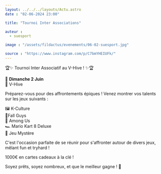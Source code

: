 ```yaml
---
layout: ../../../layouts/Actu.astro
date : "02-06-2024 23:00"

title: "Tournoi Inter Associations"

auteur :
  - suesport

image : "/assets/fildactus/evenements/06-02-suesport.jpg"

source : "https://www.instagram.com/p/C7bmYHEIUFk/"
---
```


🏆✨ Tournoi Inter Associatif au V-Hive ! ✨🏆

📅 __Dimanche 2 Juin__  
📍 V-Hive

Préparez-vous pour des affrontements épiques ! Venez montrer vos talents sur les jeux suivants :

🖼️ K-Culture  
🏃Fall Guys  
🚀 Among Us  
🏎️ Mario Kart 8 Deluxe  
🤫 Jeu Mystère

C'est l'occasion parfaite de se réunir pour s'affronter autour de divers jeux, mêlant fun et tryhard !

1000€ en cartes cadeaux à la clé !

Soyez prêts, soyez nombreux, et que le meilleur gagne ! 🙌